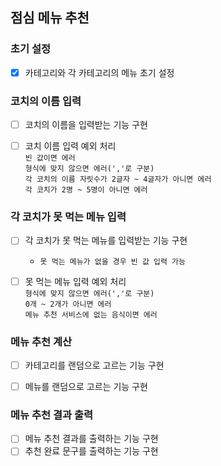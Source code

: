 ## 점심 메뉴 추천

### 초기 설정
- [X] 카테고리와 각 카테고리의 메뉴 초기 설정

### 코치의 이름 입력
- [ ] 코치의 이름을 입력받는 기능 구현
- [ ] 코치 이름 입력 예외 처리
  <br>`빈 값이면 에러`
  <br>`형식에 맞지 않으면 에러(','로 구분)`
  <br>`각 코치의 이름 자릿수가 2글자 ~ 4글자가 아니면 에러`
  <br>`각 코치가 2명 ~ 5명이 아니면 에러`


### 각 코치가 못 먹는 메뉴 입력
- [ ] 각 코치가 못 먹는 메뉴를 입력받는 기능 구현
  - `못 먹는 메뉴가 없을 경우 빈 값 입력 가능`
- [ ] 못 먹는 메뉴 입력 예외 처리
  <br>`형식에 맞지 않으면 에러(','로 구분)`
  <br>`0개 ~ 2개가 아니면 에러`
  <br>`메뉴 추천 서비스에 없는 음식이면 에러`


### 메뉴 추천 계산
- [ ] 카테고리를 랜덤으로 고르는 기능 구현
- [ ] 메뉴를 랜덤으로 고르는 기능 구현


### 메뉴 추천 결과 출력
- [ ] 메뉴 추천 결과를 출력하는 기능 구현
- [ ] 추천 완료 문구를 출력하는 기능 구현
